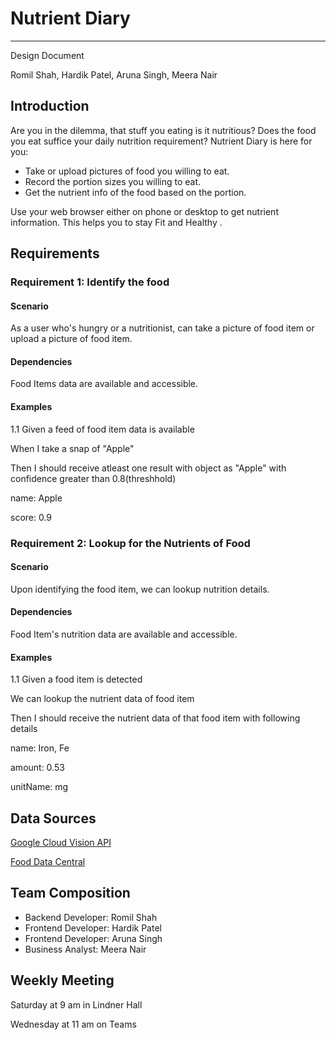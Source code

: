 # Nutrient Diary

---

Design Document  

Romil Shah, Hardik Patel, Aruna Singh, Meera Nair  

## Introduction

Are you in the dilemma, that stuff you eating is it nutritious? Does the food you eat suffice your daily nutrition requirement? Nutrient Diary is here for you:  

- Take or upload pictures of food you willing to eat.
- Record the portion sizes you willing to eat.
- Get the nutrient info of the food based on the portion.

Use your web browser either on phone or desktop to get nutrient information. This helps you to stay Fit and Healthy .  

## Requirements

### Requirement 1: Identify the food

#### Scenario

As a user who's hungry or a nutritionist, can take a picture of food item or upload a picture of food item.

#### Dependencies
Food Items data are available and accessible.

#### Examples
1.1
Given a feed of food item data is available  

When I take a snap of "Apple"  

Then I should receive atleast one result with object as "Apple" with confidence greater than 0.8(threshhold)  

name: Apple  

score: 0.9  

### Requirement 2: Lookup for the Nutrients of Food

#### Scenario

Upon identifying the food item, we can lookup nutrition details.

#### Dependencies
Food Item's nutrition data are available and accessible.

#### Examples
1.1
Given a food item is detected  

We can lookup the nutrient data of food item  

Then I should receive the nutrient data of that food item with following details  

name: Iron, Fe  

amount: 0.53  

unitName: mg  

## Data Sources
[Google Cloud Vision API](https://cloud.google.com/vision)  

[Food Data Central](https://fdc.nal.usda.gov/)

## Team Composition
- Backend Developer: Romil Shah
- Frontend Developer: Hardik Patel
- Frontend Developer: Aruna Singh
- Business Analyst: Meera Nair

## Weekly Meeting
Saturday at 9 am in Lindner Hall  

Wednesday at 11 am on Teams
